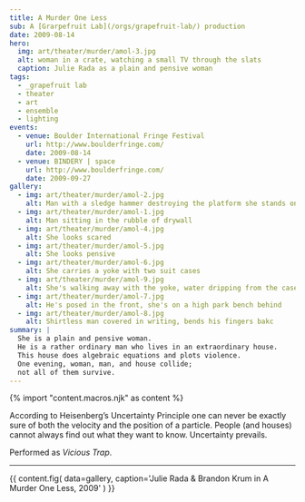 ```yaml
---
title: A Murder One Less
sub: A [Grarpefruit Lab](/orgs/grapefruit-lab/) production
date: 2009-08-14
hero:
  img: art/theater/murder/amol-3.jpg
  alt: woman in a crate, watching a small TV through the slats
  caption: Julie Rada as a plain and pensive woman
tags:
  - _grapefruit lab
  - theater
  - art
  - ensemble
  - lighting
events:
  - venue: Boulder International Fringe Festival
    url: http://www.boulderfringe.com/
    date: 2009-08-14
  - venue: BINDERY | space
    url: http://www.boulderfringe.com/
    date: 2009-09-27
gallery:
  - img: art/theater/murder/amol-2.jpg
    alt: Man with a sledge hammer destroying the platform she stands on
  - img: art/theater/murder/amol-1.jpg
    alt: Man sitting in the rubble of drywall
  - img: art/theater/murder/amol-4.jpg
    alt: She looks scared
  - img: art/theater/murder/amol-5.jpg
    alt: She looks pensive
  - img: art/theater/murder/amol-6.jpg
    alt: She carries a yoke with two suit cases
  - img: art/theater/murder/amol-9.jpg
    alt: She's walking away with the yoke, water dripping from the cases
  - img: art/theater/murder/amol-7.jpg
    alt: He's posed in the front, she's on a high park bench behind
  - img: art/theater/murder/amol-8.jpg
    alt: Shirtless man covered in writing, bends his fingers bakc
summary: |
  She is a plain and pensive woman.
  He is a rather ordinary man who lives in an extraordinary house.
  This house does algebraic equations and plots violence.
  One evening, woman, man, and house collide;
  not all of them survive.
---
```

{% import "content.macros.njk" as content %}

According to Heisenberg’s Uncertainty Principle
one can never be exactly sure of both
the velocity and the position of a particle.
People (and houses) cannot always find out what they want to know.
Uncertainty prevails.

Performed as *Vicious Trap*.

------

{{ content.fig(
  data=gallery,
  caption='Julie Rada & Brandon Krum in A Murder One Less, 2009'
) }}
